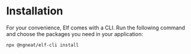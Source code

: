# Installation

For your convenience, Elf comes with a CLI. Run the following command and choose the packages you need in your application:
```bash
npx @ngneat/elf-cli install
```

